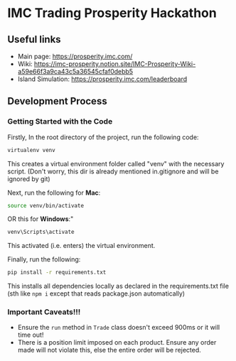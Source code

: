 # IMC Trading Prosperity Hackathon

## Useful links
- Main page: https://prosperity.imc.com/
- Wiki: https://imc-prosperity.notion.site/IMC-Prosperity-Wiki-a59e66f3a9ca43c5a36545cfaf0debb5
- Island Simulation: https://prosperity.imc.com/leaderboard

## Development Process
### Getting Started with the Code

Firstly, In the root directory of the project, run the following code:   
```bash
virtualenv venv
```
This creates a virtual environment folder called "venv" with the necessary script. (Don't worry, this dir is already mentioned in.gitignore and will be ignored by git)

Next, run the following for **Mac**:
```bash
source venv/bin/activate
```
OR this for **Windows**:"
```bash
venv\Scripts\activate
```
This activated (i.e. enters) the virtual environment.

Finally, run the following:
```bash
pip install -r requirements.txt
```
This installs all dependencies locally as declared in the requirements.txt file (sth like `npm i` except that reads package.json automatically)


### Important Caveats!!!
- Ensure the `run` method in `Trade` class doesn't exceed 900ms or it will time out!
- There is a position limit imposed on each product. Ensure any order made will not violate this, else the entire order will be rejected.
